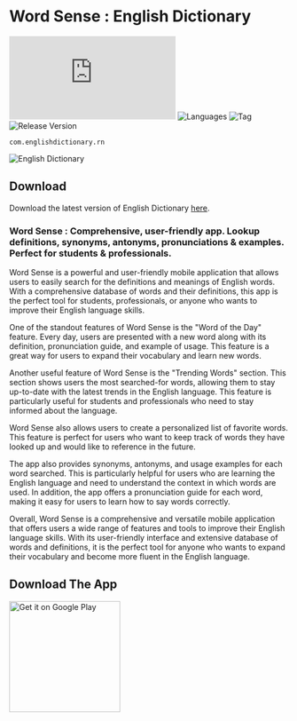 # Word Sense : English Dictionary

![Release Date](https://img.shields.io/github/release-date/codeabinash/localdb.js?color=limegreen)
![Languages](https://img.shields.io/github/languages/top/codeabinash/english-dictionary-rn?color=yellow)
![Tag](https://img.shields.io/github/tag/codeabinash/english-dictionary-rn?color=limegreen)
![Release Version](https://img.shields.io/github/v/release/codeabinash/english-dictionary-rn?color=limegreen)

`com.englishdictionary.rn`

![English Dictionary](https://codeAbinash.github.io/english-dictionary-rn/app_info/feature_graphic.png)

## Download

Download the latest version of English Dictionary [here](https://github.com/codeAbinash/english-dictionary-rn/releases/latest).

### Word Sense : Comprehensive, user-friendly app. Lookup definitions, synonyms, antonyms, pronunciations & examples. Perfect for students & professionals.

Word Sense is a powerful and user-friendly mobile application that allows users to easily search for the definitions and meanings of English words. With a comprehensive database of words and their definitions, this app is the perfect tool for students, professionals, or anyone who wants to improve their English language skills.

One of the standout features of Word Sense is the "Word of the Day" feature. Every day, users are presented with a new word along with its definition, pronunciation guide, and example of usage. This feature is a great way for users to expand their vocabulary and learn new words.

Another useful feature of Word Sense is the "Trending Words" section. This section shows users the most searched-for words, allowing them to stay up-to-date with the latest trends in the English language. This feature is particularly useful for students and professionals who need to stay informed about the language.

Word Sense also allows users to create a personalized list of favorite words. This feature is perfect for users who want to keep track of words they have looked up and would like to reference in the future.

The app also provides synonyms, antonyms, and usage examples for each word searched. This is particularly helpful for users who are learning the English language and need to understand the context in which words are used. In addition, the app offers a pronunciation guide for each word, making it easy for users to learn how to say words correctly.

Overall, Word Sense is a comprehensive and versatile mobile application that offers users a wide range of features and tools to improve their English language skills. With its user-friendly interface and extensive database of words and definitions, it is the perfect tool for anyone who wants to expand their vocabulary and become more fluent in the English language.

## Download The App

<a href='https://play.google.com/store/apps/details?id=com.englishdictionary.rn'>
<img width="200px" alt='Get it on Google Play' src='https://play.google.com/intl/en_us/badges/static/images/badges/en_badge_web_generic.png'/>
</a>
